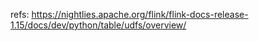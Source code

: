 refs:
https://nightlies.apache.org/flink/flink-docs-release-1.15/docs/dev/python/table/udfs/overview/
